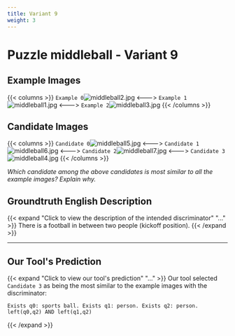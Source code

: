```yaml
---
title: Variant 9
weight: 3
---
```


# Puzzle middleball - Variant 9

## Example Images
{{< columns >}}
`Example 0`![middleball2.jpg](/natscene-data/images/middleball2.jpg)
<--->
`Example 1`![middleball1.jpg](/natscene-data/images/middleball1.jpg)
<--->
`Example 2`![middleball3.jpg](/natscene-data/images/middleball3.jpg)
{{< /columns >}}

## Candidate Images
{{< columns >}}
`Candidate 0`![middleball5.jpg](/natscene-data/images/middleball5.jpg)
<--->
`Candidate 1`![middleball6.jpg](/natscene-data/images/middleball6.jpg)
<--->
`Candidate 2`![middleball7.jpg](/natscene-data/images/middleball7.jpg)
<--->
`Candidate 3`![middleball4.jpg](/natscene-data/images/middleball4.jpg)
{{< /columns >}}

*Which candidate among the above candidates is most similar to all the example images? Explain why.*

## Groundtruth English Description

{{< expand "Click to view the description of the intended discriminator" "..." >}}
There is a football in between two people (kickoff position).
{{< /expand >}}

---



## Our Tool's Prediction

{{< expand "Click to view our tool's prediction" "..." >}}
Our tool selected `Candidate 3` as being the most similar to the example images with the discriminator:
```plaintext
Exists q0: sports ball. Exists q1: person. Exists q2: person. left(q0,q2) AND left(q1,q2)
```
{{< /expand >}}
